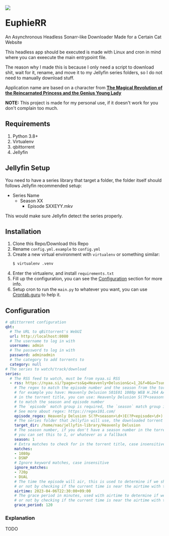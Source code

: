 <img align="left" src="https://em-content.zobj.net/thumbs/120/google/350/rainbow_1f308.png" />
<h1>EuphieRR</h1>
<p>An Asynchronous Headless Sonarr-like Downloader Made for a Certain Cat Website</p>

This headless app should be executed is made with Linux and cron in mind where you can exeecute the main entrypoint file.

The reason why I made this is because I only need a script to download shit, wait for it, rename, and move it to my Jellyfin series folders, so I do not need to manually download stuff.

Application name are based on a character from **[The Magical Revolution of the Reincarnated Princess and the Genius Young Lady][Anilist]**

**NOTE:** This project is made for my personal use, if it doesn't work for you don't complain too much.

## Requirements
1. Python 3.8+
2. Virtualenv
3. qbittorrent
4. Jellyfin

## Jellyfin Setup
You need to have a series library that target a folder, the folder itself should follows Jellyfin recommended setup:
- Series Name
  - Season XX
    - Episode SXXEYY.mkv

This would make sure Jellyfin detect the series properly.

## Installation
1. Clone this Repo/Download this Repo
2. Rename `config.yml.example` to `config.yml`
3. Create a new virtual environment with `virtualenv` or something similar:
   ```bash
   $ virtualenv .venv
   ```
4. Enter the virtualenv, and install `requirements.txt`
4. Fill up the configuration, you can see the [Configuration](#configuration) section for more info.
5. Setup cron to run the `main.py` to whatever you want, you can use [Crontab.guru][Crontab] to help it.

## Configuration

```yaml
# qBittorrent configuration
qbt:
  # The URL to qBittorrent's WebUI
  url: http://localhost:8080
  # The username to log in with
  username: admin
  # The password to log in with
  password: adminadmin
  # The category to add torrents to
  category: null
# The series to watch/track/download
series:
  # The RSS feed to watch, must be from nyaa.si RSS
  - rss: https://nyaa.si/?page=rss&q=Heavenly+Delusion&c=1_2&f=0&u=Tsundere-Raws
    # The regex to match the episode number and the season from the torrent title
    # for example you have: Heavenly Delusion S01E01 1080p WEB H.264 AAC -Tsundere-Raws (DSNP) (Tengoku Daimakyou / MultiSubs)
    # in the torrent title, you can use: Heavenly Delusion S(?P<season>\d+)E(?P<episode>\d+)
    # to match the season and episode number
    # The `episode` match group is required, the `season` match group is optional
    # See more about regex: https://regex101.com/
    episode_regex: Heavenly Delusion S(?P<season>\d+)E(?P<episode>\d+)
    # The series folder that Jellyfin will use, the downloaded torrent will be moved to this folder
    target_dir: /home/nao/jellyfin-library/Heavenly Delusion
    # The season number, if you don't have a season number in the torrent title
    # you can set this to 1, or whatever as a fallback
    season: 1
    # Extra matches to check for in the torrent title, case insensitive
    matches:
    - 1080p
    - DSNP
    # Ignore keyword matches, case insensitive
    ignore_matches:
    - 720p
    - DUAL
    # The time the episode will air, this is used to determine if we should download the episode
    # or not by checking if the current time is near the airtime with the provided grace period
    airtime: 2023-04-06T22:30:00+09:00
    # The grace period in minutes, used with airtime to determine if we should download the episode
    # or not by checking if the current time is near the airtime with the provided grace period.
    grace_period: 120
```

### Explanation

TODO

[Anilist]: https://anilist.co/anime/153629/
[Crontab]: https://crontab.guru/